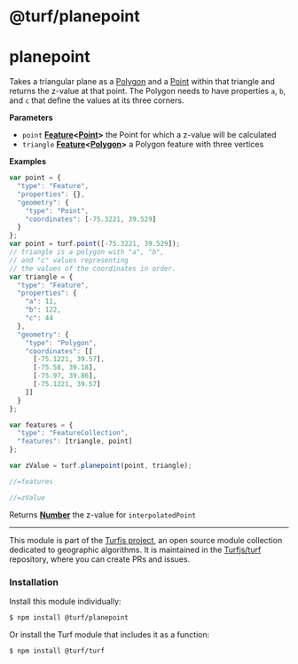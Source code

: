 # @turf/planepoint

# planepoint

Takes a triangular plane as a [Polygon](http://geojson.org/geojson-spec.html#polygon)
and a [Point](http://geojson.org/geojson-spec.html#point) within that triangle and returns the z-value
at that point. The Polygon needs to have properties `a`, `b`, and `c`
that define the values at its three corners.

**Parameters**

-   `point` **[Feature](http://geojson.org/geojson-spec.html#feature)&lt;[Point](http://geojson.org/geojson-spec.html#point)>** the Point for which a z-value will be calculated
-   `triangle` **[Feature](http://geojson.org/geojson-spec.html#feature)&lt;[Polygon](http://geojson.org/geojson-spec.html#polygon)>** a Polygon feature with three vertices

**Examples**

```javascript
var point = {
  "type": "Feature",
  "properties": {},
  "geometry": {
    "type": "Point",
    "coordinates": [-75.3221, 39.529]
  }
};
var point = turf.point([-75.3221, 39.529]);
// triangle is a polygon with "a", "b",
// and "c" values representing
// the values of the coordinates in order.
var triangle = {
  "type": "Feature",
  "properties": {
    "a": 11,
    "b": 122,
    "c": 44
  },
  "geometry": {
    "type": "Polygon",
    "coordinates": [[
      [-75.1221, 39.57],
      [-75.58, 39.18],
      [-75.97, 39.86],
      [-75.1221, 39.57]
    ]]
  }
};

var features = {
  "type": "FeatureCollection",
  "features": [triangle, point]
};

var zValue = turf.planepoint(point, triangle);

//=features

//=zValue
```

Returns **[Number](https://developer.mozilla.org/en-US/docs/Web/JavaScript/Reference/Global_Objects/Number)** the z-value for `interpolatedPoint`

---

This module is part of the [Turfjs project](http://turfjs.org/), an open source
module collection dedicated to geographic algorithms. It is maintained in the
[Turfjs/turf](https://github.com/Turfjs/turf) repository, where you can create
PRs and issues.

### Installation

Install this module individually:

```sh
$ npm install @turf/planepoint
```

Or install the Turf module that includes it as a function:

```sh
$ npm install @turf/turf
```
